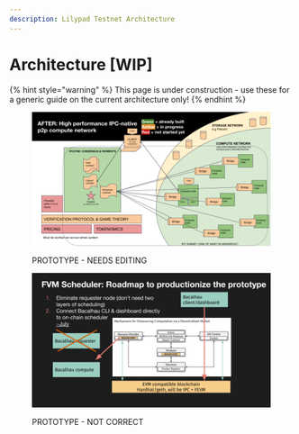 ```yaml
---
description: Lilypad Testnet Architecture
---
```


# Architecture \[WIP]

{% hint style="warning" %}
This page is under construction - use these for a generic guide on the current architecture only!
{% endhint %}



<figure><img src="../.gitbook/assets/lilypad arch.png" alt=""><figcaption><p>PROTOTYPE - NEEDS EDITING</p></figcaption></figure>

<figure><img src="../.gitbook/assets/lilypad architecture 1.png" alt=""><figcaption><p>PROTOTYPE - NOT CORRECT</p></figcaption></figure>
